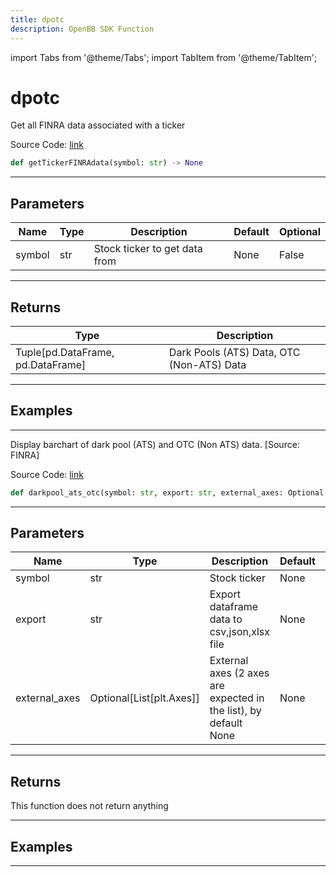 ```yaml
---
title: dpotc
description: OpenBB SDK Function
---
```


import Tabs from '@theme/Tabs';
import TabItem from '@theme/TabItem';

# dpotc

<Tabs>
<TabItem value="model" label="Model" default>

Get all FINRA data associated with a ticker

Source Code: [link](https://github.com/OpenBB-finance/OpenBBTerminal/tree/main/openbb_terminal/stocks/dark_pool_shorts/finra_model.py#L293)

```python
def getTickerFINRAdata(symbol: str) -> None
```
---

## Parameters

| Name | Type | Description | Default | Optional |
| ---- | ---- | ----------- | ------- | -------- |
| symbol | str | Stock ticker to get data from | None | False |

---

## Returns

| Type | Description |
| ---- | ----------- |
| Tuple[pd.DataFrame, pd.DataFrame] | Dark Pools (ATS) Data, OTC (Non-ATS) Data |

---

## Examples

---



</TabItem>
<TabItem value="view" label="View">

Display barchart of dark pool (ATS) and OTC (Non ATS) data. [Source: FINRA]

Source Code: [link](https://github.com/OpenBB-finance/OpenBBTerminal/tree/main/openbb_terminal/stocks/dark_pool_shorts/finra_view.py#L27)

```python
def darkpool_ats_otc(symbol: str, export: str, external_axes: Optional[List[matplotlib.axes._axes.Axes]]) -> None
```
---

## Parameters

| Name | Type | Description | Default | Optional |
| ---- | ---- | ----------- | ------- | -------- |
| symbol | str | Stock ticker | None | False |
| export | str | Export dataframe data to csv,json,xlsx file | None | False |
| external_axes | Optional[List[plt.Axes]] | External axes (2 axes are expected in the list), by default None | None | True |

---

## Returns

This function does not return anything

---

## Examples

---



</TabItem>
</Tabs>